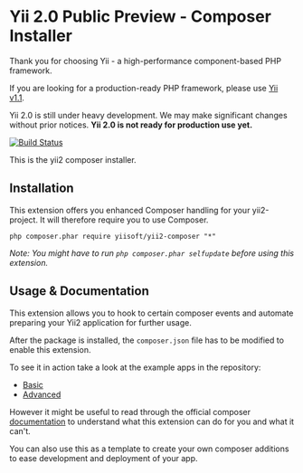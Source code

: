 Yii 2.0 Public Preview - Composer Installer
===========================================

Thank you for choosing Yii - a high-performance component-based PHP framework.

If you are looking for a production-ready PHP framework, please use
[Yii v1.1](https://github.com/yiisoft/yii).

Yii 2.0 is still under heavy development. We may make significant changes
without prior notices. **Yii 2.0 is not ready for production use yet.**

[![Build Status](https://secure.travis-ci.org/yiisoft/yii2.png)](http://travis-ci.org/yiisoft/yii2)

This is the yii2 composer installer.


Installation
------------

This extension offers you enhanced Composer handling for your yii2-project. It will therefore require you to use Composer.

```
php composer.phar require yiisoft/yii2-composer "*"
```

*Note: You might have to run `php composer.phar selfupdate` before using this extension.*


Usage & Documentation
---------------------

This extension allows you to hook to certain composer events and automate preparing your Yii2 application for further usage.

After the package is installed, the `composer.json` file has to be modified to enable this extension.

To see it in action take a look at the example apps in the repository:

- [Basic](https://github.com/suralc/yii2/blob/master/apps/basic/composer.json#L27)
- [Advanced](https://github.com/suralc/yii2/blob/extensions-readme/apps/advanced/composer.json)

However it might be useful to read through the official composer [documentation](http://getcomposer.org/doc/articles/scripts.md)
to understand what this extension can do for you and what it can't.

You can also use this as a template to create your own composer additions to ease development and deployment of your app.

